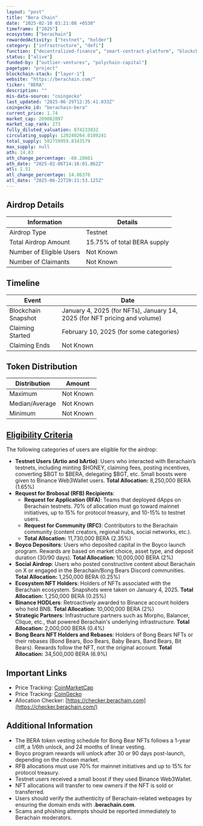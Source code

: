 ```yaml
---
layout: "post"
title: "Bera Chain"
date: "2025-02-10 03:21:08 +0530"
timeframe: ["2025"]
ecosystem: ["berachain"]
rewardedActivity: ["testnet", "holder"]
category: ["infrastructure", "defi"]
function: ["decentralized-finance", "smart-contract-platform", "blockchain"]
status: ["alive"]
funded-by: ["outlier-ventures", "polychain-capital"]
pagetype: "project"
blockchain-stack: ["layer-1"]
website: "https://berachain.com/"
ticker: "BERA"
description: ""
mis-data-source: "coingecko"
last_updated: "2025-06-29T12:35:41.033Z"
coingecko_id: "berachain-bera"
current_price: 1.74
market_cap: 209082097
market_cap_rank: 273
fully_diluted_valuation: 874233832
circulating_supply: 120240264.0189241
total_supply: 502759959.8343579
max_supply: null
ath: 14.83
ath_change_percentage: -88.28661
ath_date: "2025-02-06T14:16:01.862Z"
atl: 1.51
atl_change_percentage: 14.86378
atl_date: "2025-06-22T20:21:53.125Z"
---
```


## Airdrop Details

| Information              | Details                     |
| ------------------------ | --------------------------- |
| Airdrop Type             | Testnet                     |
| Total Airdrop Amount     | 15.75% of total BERA supply |
| Number of Eligible Users | Not Known                   |
| Number of Claimants      | Not Known                   |

## Timeline

| Event               | Date                                                                      |
| ------------------- | ------------------------------------------------------------------------- |
| Blockchain Snapshot | January 4, 2025 (for NFTs), January 14, 2025 (for NFT pricing and volume) |
| Claiming Started    | February 10, 2025 (for some categories)                                   |
| Claiming Ends       | Not Known                                                                 |

## Token Distribution

| Distribution   | Amount    |
| -------------- | --------- |
| Maximum        | Not Known |
| Median/Average | Not Known |
| Minimum        | Not Known |

## [Eligibility Criteria](https://blog.berachain.com/blog/berachain-airdrop-overview)

The following categories of users are eligible for the airdrop:

- **Testnet Users (Artio and bArtio)**: Users who interacted with Berachain’s testnets, including minting $HONEY, claiming fees, posting incentives, converting $BGT to $BERA, delegating $BGT, etc. Small boosts were given to Binance Web3Wallet users. **Total Allocation:** 8,250,000 BERA (1.65%)
- **Request for Brobosal (RFB) Recipients**:
  - **Request for Application (RFA)**: Teams that deployed dApps on Berachain testnets. 70% of allocation must go toward mainnet initiatives, up to 15% for protocol treasury, and 10-15% to testnet users.
  - **Request for Community (RFC)**: Contributors to the Berachain community (content creators, regional hubs, social networks, etc.).
  - **Total Allocation:** 11,730,000 BERA (2.35%)
- **Boyco Depositors**: Users who deposited capital in the Boyco launch program. Rewards are based on market choice, asset type, and deposit duration (30/90 days). **Total Allocation:** 10,000,000 BERA (2%)
- **Social Airdrop**: Users who posted constructive content about Berachain on X or engaged in the Berachain/Bong Bears Discord communities. **Total Allocation:** 1,250,000 BERA (0.25%)
- **Ecosystem NFT Holders**: Holders of NFTs associated with the Berachain ecosystem. Snapshots were taken on January 4, 2025. **Total Allocation:** 1,250,000 BERA (0.25%)
- **Binance HODLers**: Retroactively awarded to Binance account holders who held BNB. **Total Allocation:** 10,000,000 BERA (2%)
- **Strategic Partners**: Infrastructure partners such as Morpho, Balancer, Clique, etc., that powered Berachain's underlying infrastructure. **Total Allocation:** 2,000,000 BERA (0.4%)
- **Bong Bears NFT Holders and Rebases**: Holders of Bong Bears NFTs or their rebases (Bond Bears, Boo Bears, Baby Bears, Band Bears, Bit Bears). Rewards follow the NFT, not the original account. **Total Allocation:** 34,500,000 BERA (6.9%)

## Important Links

- Price Tracking: [CoinMarketCap](https://coinmarketcap.com/currencies/berachain)
- Price Tracking: [CoinGecko](https://www.coingecko.com/en/coins/berachain)
- Allocation Checker: [https://checker.berachain.com](https://checker.berachain.com/)

## Additional Information

- The BERA token vesting schedule for Bong Bear NFTs follows a 1-year cliff, a 1/6th unlock, and 24 months of linear vesting.
- Boyco program rewards will unlock after 30 or 90 days post-launch, depending on the chosen market.
- RFB allocations must use 70% for mainnet initiatives and up to 15% for protocol treasury.
- Testnet users received a small boost if they used Binance Web3Wallet.
- NFT allocations will transfer to new owners if the NFT is sold or transferred.
- Users should verify the authenticity of Berachain-related webpages by ensuring the domain ends with **.berachain.com**.
- Scams and phishing attempts should be reported immediately to Berachain moderators.